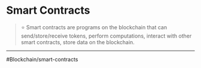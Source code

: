 # Smart Contracts
> ⭐ Smart contracts are programs on the blockchain that can send/store/receive tokens, perform computations, interact with other smart contracts, store data on the blockchain.


---
#Blockchain/smart-contracts